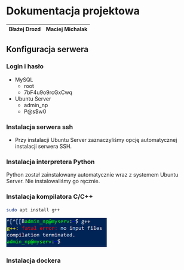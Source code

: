 # Dokumentacja projektowa
| Błażej Drozd | Maciej Michalak   |
|--------------|-------------------|

## Konfiguracja serwera
### Login i hasło
- MySQL
  - root
  - 7bF4u9o9rcGxCwq
- Ubuntu Server
  - admin_np
  - P@s$w0
### Instalacja serwera ssh
- Przy instalacji Ubuntu Server zaznaczyliśmy opcję automatycznej instalacji serwera SSH.
### Instalacja interpretera Python
Python został zainstalowany automatycznie wraz z systemem Ubuntu Server. Nie instalowaliśmy go ręcznie.

### Instalacja kompilatora C/C++
```sh
sudo apt install g++
```
![Instalacja g++](./img/screeng++.png)

### Instalacja dockera
```sh
```
